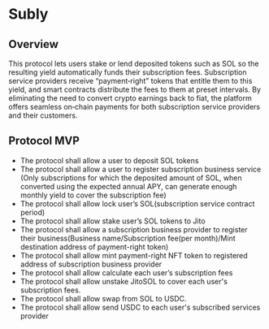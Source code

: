 # Subly

## Overview

This protocol lets users stake or lend deposited tokens such as SOL so the resulting yield automatically funds their subscription fees. Subscription service providers receive “payment‑right” tokens that entitle them to this yield, and smart contracts distribute the fees to them at preset intervals. By eliminating the need to convert crypto earnings back to fiat, the platform offers seamless on‑chain payments for both subscription service providers and their customers.

## Protocol MVP

- The protocol shall allow a user to deposit SOL tokens
- The protocol shall allow a user to register subscription business service (Only subscriptions for which the deposited amount of SOL, when converted using the expected annual APY, can generate enough monthly yield to cover the subscription fee)
- The protocol shall allow lock user’s SOL(subscription service contract period)
- The protocol shall allow stake user’s SOL tokens to Jito
- The protocol shall allow a subscription business provider to register their business(Business name/Subscription fee(per month)/Mint destination address of payment-right token)
- The protocol shall allow mint payment-right NFT token to registered address of subscription business provider
- The protocol shall allow calculate each user’s subscription fees
- The protocol shall allow unstake JitoSOL to cover each user's subscription fees.
- The protocol shall allow swap from SOL to USDC.
- The protocol shall allow send USDC to each user's subscribed services provider
